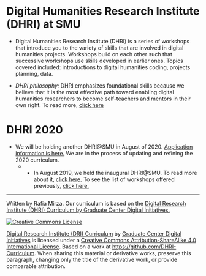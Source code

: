 # Digital Humanities Research Institute (DHRI) at SMU 

* Digital Humanities Research Institute (DHRI) is a series of workshops that introduce you to the variety of skills that are involved in digital humanities projects. Workshops build on each other such that successive workshops use skills developed in earlier ones. 
Topics covered included: introductions to digital humanities coding, projects planning, data. 

* *DHRI philosophy:* DHRI emphasizes foundational skills because we believe that it is the most effective path toward enabling digital humanities researchers to become self-teachers and mentors in their own right. To read more, [click here](https://github.com/SouthernMethodistUniversity/previous/blob/master/sections/DHRI.md)   


# DHRI 2020
* We will be holding another DHRI@SMU in August of 2020. [Application information is here.](https://southernmethodistuniversity.github.io/home/apply.html) We are in the process of updating and refining the 2020 curriculum. 
    * * In August 2019, we held the inaugural DHRI@SMU. To read more about it, [click here.](https://dhrismu.github.io/home/) To see the list of workshops offered previously, [click here.](https://dhrismu.github.io/home/curriculum.html)

-----


Written by Rafia Mirza.
Our curriculum is based on the [Digital Research Institute (DHRI) Curriculum by Graduate Center Digital Initiatives.](https://github.com/DHRI-Curriculum/guide) 

[![Creative Commons License](https://i.creativecommons.org/l/by-sa/4.0/88x31.png)](http://creativecommons.org/licenses/by-sa/4.0/)

[Digital Research Institute (DRI) Curriculum](http://purl.org/dc/terms/) by [Graduate Center Digital Initiatives](https://gcdi.commons.gc.cuny.edu/) is licensed under a [Creative Commons Attribution-ShareAlike 4.0 International License](http://creativecommons.org/licenses/by-sa/4.0/). Based on a work at <https://github.com/DHRI-Curriculum>. When sharing this material or derivative works, preserve this paragraph, changing only the title of the derivative work, or provide comparable attribution.

